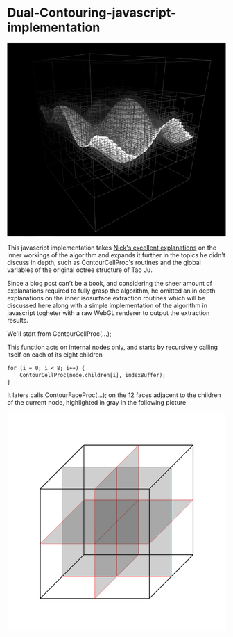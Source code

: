 # Dual-Contouring-javascript-implementation

![Screenshot](/screenshots/octree3.png)

This javascript implementation takes [Nick's excellent explanations](http://ngildea.blogspot.it/2014/11/implementing-dual-contouring.html) on the inner workings of the algorithm and expands it further in the topics he didn't discuss in depth, such as ContourCellProc's routines and the global variables of the original octree structure  of Tao Ju.

Since a blog post can't be a book, and considering the sheer amount of explanations required to fully grasp the algorithm, he omitted an in depth explanations on the inner isosurface extraction routines which will be discussed here along with a simple implementation of the algorithm in javascript togheter with a raw WebGL renderer to output the extraction results.

We'll start from ContourCellProc(...);

This function acts on internal nodes only, and starts by recursively calling itself on each of its eight children

```
for (i = 0; i < 8; i++) {
    ContourCellProc(node.children[i], indexBuffer);
}
```

It laters calls ContourFaceProc(...); on the 12 faces adjacent to the children of the current node, highlighted in gray in the following picture

![Screenshot](/screenshots/ccpfaces.png)